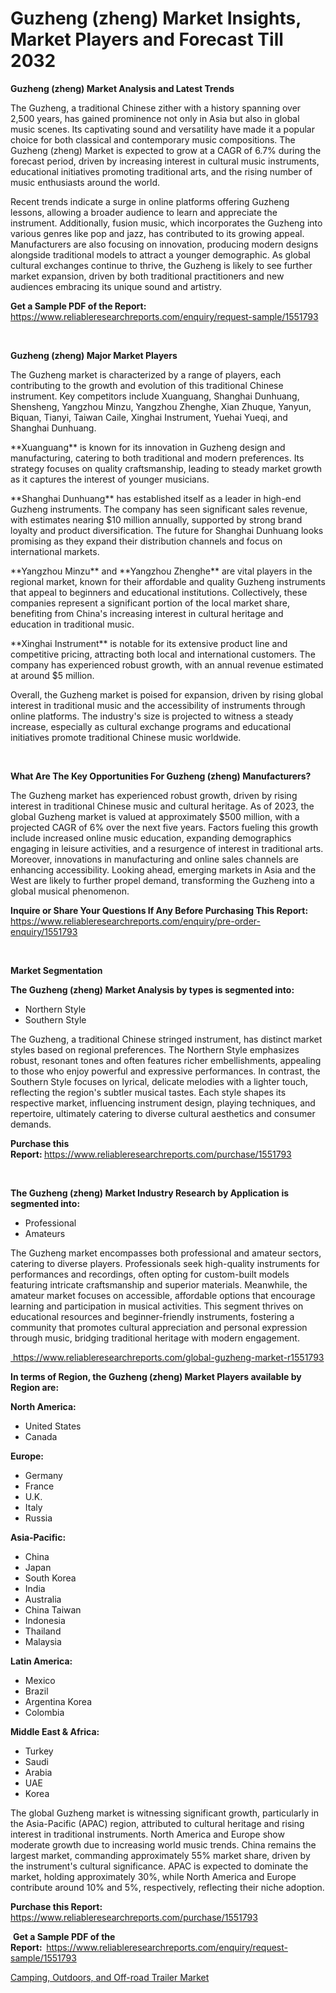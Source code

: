<p><h1>Guzheng (zheng) Market Insights, Market Players and Forecast Till 2032</h1></p><p><strong>Guzheng (zheng) Market Analysis and Latest Trends</strong></p>
<p><p>The Guzheng, a traditional Chinese zither with a history spanning over 2,500 years, has gained prominence not only in Asia but also in global music scenes. Its captivating sound and versatility have made it a popular choice for both classical and contemporary music compositions. The Guzheng (zheng) Market is expected to grow at a CAGR of 6.7% during the forecast period, driven by increasing interest in cultural music instruments, educational initiatives promoting traditional arts, and the rising number of music enthusiasts around the world.</p><p>Recent trends indicate a surge in online platforms offering Guzheng lessons, allowing a broader audience to learn and appreciate the instrument. Additionally, fusion music, which incorporates the Guzheng into various genres like pop and jazz, has contributed to its growing appeal. Manufacturers are also focusing on innovation, producing modern designs alongside traditional models to attract a younger demographic. As global cultural exchanges continue to thrive, the Guzheng is likely to see further market expansion, driven by both traditional practitioners and new audiences embracing its unique sound and artistry.</p></p>
<p><strong>Get a Sample PDF of the Report:&nbsp;</strong> <a href="https://www.reliableresearchreports.com/enquiry/request-sample/1551793?utm_campaign=2383&utm_medium=2&utm_source=Github&utm_content=ia&utm_term=09022025&utm_id=guzheng-zheng">https://www.reliableresearchreports.com/enquiry/request-sample/1551793</a></p>
<p>&nbsp;</p>
<p><strong>Guzheng (zheng) Major Market Players</strong></p>
<p><p>The Guzheng market is characterized by a range of players, each contributing to the growth and evolution of this traditional Chinese instrument. Key competitors include Xuanguang, Shanghai Dunhuang, Shensheng, Yangzhou Minzu, Yangzhou Zhenghe, Xian Zhuque, Yanyun, Biquan, Tianyi, Taiwan Caile, Xinghai Instrument, Yuehai Yueqi, and Shanghai Dunhuang.</p><p>**Xuanguang** is known for its innovation in Guzheng design and manufacturing, catering to both traditional and modern preferences. Its strategy focuses on quality craftsmanship, leading to steady market growth as it captures the interest of younger musicians.</p><p>**Shanghai Dunhuang** has established itself as a leader in high-end Guzheng instruments. The company has seen significant sales revenue, with estimates nearing $10 million annually, supported by strong brand loyalty and product diversification. The future for Shanghai Dunhuang looks promising as they expand their distribution channels and focus on international markets.</p><p>**Yangzhou Minzu** and **Yangzhou Zhenghe** are vital players in the regional market, known for their affordable and quality Guzheng instruments that appeal to beginners and educational institutions. Collectively, these companies represent a significant portion of the local market share, benefiting from China's increasing interest in cultural heritage and education in traditional music.</p><p>**Xinghai Instrument** is notable for its extensive product line and competitive pricing, attracting both local and international customers. The company has experienced robust growth, with an annual revenue estimated at around $5 million.</p><p>Overall, the Guzheng market is poised for expansion, driven by rising global interest in traditional music and the accessibility of instruments through online platforms. The industry's size is projected to witness a steady increase, especially as cultural exchange programs and educational initiatives promote traditional Chinese music worldwide.</p></p>
<p>&nbsp;</p>
<p><strong>What Are The Key Opportunities For Guzheng (zheng) Manufacturers?</strong></p>
<p><p>The Guzheng market has experienced robust growth, driven by rising interest in traditional Chinese music and cultural heritage. As of 2023, the global Guzheng market is valued at approximately $500 million, with a projected CAGR of 6% over the next five years. Factors fueling this growth include increased online music education, expanding demographics engaging in leisure activities, and a resurgence of interest in traditional arts. Moreover, innovations in manufacturing and online sales channels are enhancing accessibility. Looking ahead, emerging markets in Asia and the West are likely to further propel demand, transforming the Guzheng into a global musical phenomenon.</p></p>
<p><strong>Inquire or Share Your Questions If Any Before Purchasing This Report:</strong> <a href="https://www.reliableresearchreports.com/enquiry/pre-order-enquiry/1551793?utm_campaign=2383&utm_medium=2&utm_source=Github&utm_content=ia&utm_term=09022025&utm_id=guzheng-zheng">https://www.reliableresearchreports.com/enquiry/pre-order-enquiry/1551793</a></p>
<p>&nbsp;</p>
<p><strong>Market Segmentation</strong></p>
<p><strong>The Guzheng (zheng) Market Analysis by types is segmented into:</strong></p>
<p><ul><li>Northern Style</li><li>Southern Style</li></ul></p>
<p><p>The Guzheng, a traditional Chinese stringed instrument, has distinct market styles based on regional preferences. The Northern Style emphasizes robust, resonant tones and often features richer embellishments, appealing to those who enjoy powerful and expressive performances. In contrast, the Southern Style focuses on lyrical, delicate melodies with a lighter touch, reflecting the region's subtler musical tastes. Each style shapes its respective market, influencing instrument design, playing techniques, and repertoire, ultimately catering to diverse cultural aesthetics and consumer demands.</p></p>
<p><strong>Purchase this Report:&nbsp;</strong><a href="https://www.reliableresearchreports.com/purchase/1551793?utm_campaign=2383&utm_medium=2&utm_source=Github&utm_content=ia&utm_term=09022025&utm_id=guzheng-zheng">https://www.reliableresearchreports.com/purchase/1551793</a></p>
<p>&nbsp;</p>
<p><strong>The Guzheng (zheng) Market Industry Research by Application is segmented into:</strong></p>
<p><ul><li>Professional</li><li>Amateurs</li></ul></p>
<p><p>The Guzheng market encompasses both professional and amateur sectors, catering to diverse players. Professionals seek high-quality instruments for performances and recordings, often opting for custom-built models featuring intricate craftsmanship and superior materials. Meanwhile, the amateur market focuses on accessible, affordable options that encourage learning and participation in musical activities. This segment thrives on educational resources and beginner-friendly instruments, fostering a community that promotes cultural appreciation and personal expression through music, bridging traditional heritage with modern engagement.</p></p>
<p><a href="https://www.reliableresearchreports.com/global-guzheng-market-r1551793?utm_campaign=2383&utm_medium=2&utm_source=Github&utm_content=ia&utm_term=09022025&utm_id=guzheng-zheng">&nbsp;https://www.reliableresearchreports.com/global-guzheng-market-r1551793</a></p>
<p><strong>In terms of Region, the Guzheng (zheng) Market Players available by Region are:</strong></p>
<p>
    <p> <strong> North America: </strong>
        <ul>
            <li>United States</li>
            <li>Canada</li>
        </ul>
        </p> 
    <p> <strong> Europe: </strong>
        <ul>
            <li>Germany</li>
            <li>France</li>
            <li>U.K.</li>
            <li>Italy</li>
            <li>Russia</li>
        </ul>
        </p> 
    <p> <strong> Asia-Pacific: </strong>
        <ul>
            <li>China</li>
            <li>Japan</li>
            <li>South Korea</li>
            <li>India</li>
            <li>Australia</li>
            <li>China Taiwan</li>
            <li>Indonesia</li>
            <li>Thailand</li>
            <li>Malaysia</li>
        </ul>
        </p> 
    <p> <strong> Latin America: </strong>
        <ul>
            <li>Mexico</li>
            <li>Brazil</li>
            <li>Argentina Korea</li>
            <li>Colombia</li>
        </ul>
        </p> 
    <p> <strong> Middle East & Africa: </strong>
        <ul>
            <li>Turkey</li>
            <li>Saudi</li>
            <li>Arabia</li>
            <li>UAE</li>
            <li>Korea</li>
        </ul>
    </p>
    </p>
<p><p>The global Guzheng market is witnessing significant growth, particularly in the Asia-Pacific (APAC) region, attributed to cultural heritage and rising interest in traditional instruments. North America and Europe show moderate growth due to increasing world music trends. China remains the largest market, commanding approximately 55% market share, driven by the instrument's cultural significance. APAC is expected to dominate the market, holding approximately 30%, while North America and Europe contribute around 10% and 5%, respectively, reflecting their niche adoption.</p></p>
<p><strong>Purchase this Report: </strong><a href="https://www.reliableresearchreports.com/purchase/1551793?utm_campaign=2383&utm_medium=2&utm_source=Github&utm_content=ia&utm_term=09022025&utm_id=guzheng-zheng">https://www.reliableresearchreports.com/purchase/1551793</a></p>
<p>&nbsp;<strong>Get a Sample PDF of the Report:&nbsp;&nbsp;</strong><a href="https://www.reliableresearchreports.com/enquiry/request-sample/1551793?utm_campaign=2383&utm_medium=2&utm_source=Github&utm_content=ia&utm_term=09022025&utm_id=guzheng-zheng">https://www.reliableresearchreports.com/enquiry/request-sample/1551793</a></p>
<p><strong></strong></p>
<p><p><a href="https://github.com/locarol73/Market-Research-Report-List-1/blob/main/camping-outdoors-and-off-road-trailer-market.md?utm_campaign=2383&utm_medium=2&utm_source=Github&utm_content=ia&utm_term=09022025&utm_id=guzheng-zheng">Camping, Outdoors, and Off-road Trailer Market</a></p></p>